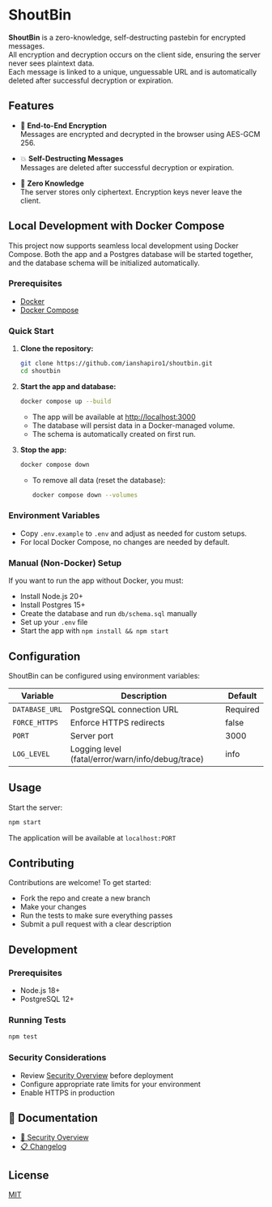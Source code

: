 # ShoutBin

**ShoutBin** is a zero-knowledge, self-destructing pastebin for encrypted messages.  
All encryption and decryption occurs on the client side, ensuring the server never sees plaintext data.  
Each message is linked to a unique, unguessable URL and is automatically deleted after successful decryption or expiration.

## Features

- 🔐 **End-to-End Encryption**  
  Messages are encrypted and decrypted in the browser using AES-GCM 256.

- 💥 **Self-Destructing Messages**  
  Messages are deleted after successful decryption or expiration.

- 🧠 **Zero Knowledge**  
  The server stores only ciphertext. Encryption keys never leave the client.

## Local Development with Docker Compose

This project now supports seamless local development using Docker Compose. Both the app and a Postgres database will be started together, and the database schema will be initialized automatically.

### Prerequisites
- [Docker](https://www.docker.com/get-started)
- [Docker Compose](https://docs.docker.com/compose/)

### Quick Start

1. **Clone the repository:**
   ```sh
   git clone https://github.com/ianshapiro1/shoutbin.git
   cd shoutbin
   ```

2. **Start the app and database:**
   ```sh
   docker compose up --build
   ```
   - The app will be available at [http://localhost:3000](http://localhost:3000)
   - The database will persist data in a Docker-managed volume.
   - The schema is automatically created on first run.

3. **Stop the app:**
   ```sh
   docker compose down
   ```
   - To remove all data (reset the database):
     ```sh
     docker compose down --volumes
     ```

### Environment Variables
- Copy `.env.example` to `.env` and adjust as needed for custom setups.
- For local Docker Compose, no changes are needed by default.

### Manual (Non-Docker) Setup
If you want to run the app without Docker, you must:
- Install Node.js 20+
- Install Postgres 15+
- Create the database and run `db/schema.sql` manually
- Set up your `.env` file
- Start the app with `npm install && npm start`

## Configuration

ShoutBin can be configured using environment variables:

| Variable | Description | Default |
|----------|-------------|---------|
| `DATABASE_URL` | PostgreSQL connection URL | Required |
| `FORCE_HTTPS` | Enforce HTTPS redirects | false |
| `PORT` | Server port | 3000 |
| `LOG_LEVEL` | Logging level (fatal/error/warn/info/debug/trace) | info |

## Usage

Start the server:
```bash
npm start
```

The application will be available at `localhost:PORT`

## Contributing

Contributions are welcome! To get started:

- Fork the repo and create a new branch
- Make your changes
- Run the tests to make sure everything passes
- Submit a pull request with a clear description

## Development

### Prerequisites
- Node.js 18+
- PostgreSQL 12+

### Running Tests
```bash
npm test
```

### Security Considerations
- Review [Security Overview](docs/SECURITY.md) before deployment
- Configure appropriate rate limits for your environment
- Enable HTTPS in production

## 📖 Documentation

- [🔐 Security Overview](docs/SECURITY.md)  
- [📋 Changelog](CHANGELOG.md)  

## License

[MIT](LICENSE)  